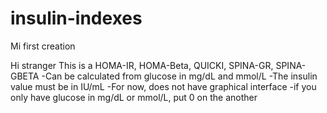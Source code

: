 # insulin-indexes
Mi first creation

Hi stranger
This is a HOMA-IR, HOMA-Beta, QUICKI, SPINA-GR, SPINA-GBETA
-Can be calculated from glucose in mg/dL and mmol/L
-The insulin value must be in IU/mL
-For now, does not have graphical interface
-if you only have glucose in mg/dL or mmol/L, put 0 on the another
